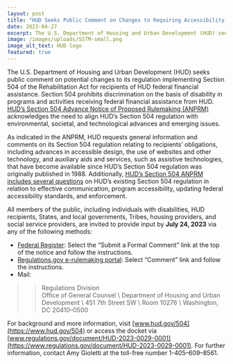 ```yaml
---
layout: post
title: "HUD Seeks Public Comment on Changes to Requiring Accessibility and Prohibiting Discrimination on the Basis of Disability in HUD-Assisted Programs "
date: 2023-04-27
excerpt: The U.S. Department of Housing and Urban Development (HUD) seeks public comment on potential changes to its regulation implementing Section 504 of the Rehabilitation Act for recipients of HUD federal financial assistance. Section 504 prohibits discrimination on . . .
image: /images/uploads/SSTM-small.png
image_alt_text: HUD logo
featured: true
---
```

The U.S. Department of Housing and Urban Development (HUD) seeks public comment on potential changes to its regulation implementing Section 504 of the Rehabilitation Act for recipients of HUD federal financial assistance. Section 504 prohibits discrimination on the basis of disability in programs and activities receiving federal financial assistance from HUD. [HUD’s Section 504 Advance Notice of Proposed Rulemaking (ANPRM)](https://www.federalregister.gov/documents/2023/04/25/2023-08464/nondiscrimination-on-the-basis-of-disability-updates-to-huds-section-504-regulations) acknowledges the need to align HUD’s Section 504 regulation with environmental, societal, and technological advances and emerging issues.   

As indicated in the ANPRM, HUD requests general information and comments on its Section 504 regulation relating to recipients’ obligations, including advances in accessible design, the use of websites and other technology, and auxiliary aids and services, such as assistive technologies, that have become available since HUD’s Section 504 regulation was originally published in 1988. Additionally, [HUD’s Section 504 ANPRM includes several questions](https://www.federalregister.gov/documents/2023/04/25/2023-08464/nondiscrimination-on-the-basis-of-disability-updates-to-huds-section-504-regulations#p-32) on HUD’s existing Section 504 regulation in relation to effective communication, program accessibility, updating federal accessibility standards, and enforcement.  

All members of the public, including individuals with disabilities, HUD recipients, States, and local governments, Tribes, housing providers, and social service providers, are invited to provide input by **July 24, 2023** via any of the following methods:   

* [Federal Register](https://www.federalregister.gov/documents/2023/04/25/2023-08464/nondiscrimination-on-the-basis-of-disability-updates-to-huds-section-504-regulations): Select the “Submit a Formal Comment” link at the top of the notice and follow the instructions.  
* [Regulations.gov e-rulemaking portal](https://www.regulations.gov/document/HUD-2023-0029-0001): Select “Comment” link and follow the instructions. 
* Mail:  
 
>> Regulations Division \
>> Office of General Counsel \ 
>> Department of Housing and Urban Development \ 
>> 451 7th Street SW \ 
>> Room 10276 \ 
>> Washington, DC 20410–0500 

For background and more information, visit [www.hud.gov/504](https://www.hud.gov/504) or access the docket via [www.regulations.gov/document/HUD-2023-0029-0001](https://www.regulations.gov/document/HUD-2023-0029-0001). For further information, contact Amy Gioletti at the toll-free number 1-405–609–8561. 
